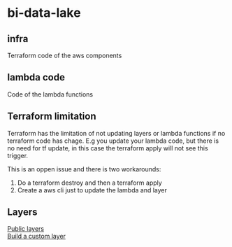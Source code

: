 # bi-data-lake

## infra
Terraform code of the aws components

## lambda code
Code of the lambda functions

## Terraform limitation
Terraform has the limitation of not updating layers or lambda functions if
 no terraform code has chage. E.g you update your lambda code, but there is no
 need for tf update, in this case the terraform apply will not see this trigger.

This is an oppen issue and there is two workarounds:
1. Do a terraform destroy and then a terraform apply
2. Create a aws cli just to update the lambda and layer

## Layers
[Public layers](https://github.com/keithrozario/Klayers/tree/master/deployments/python3.8/arns)  
[Build a custom layer](https://stackoverflow.com/questions/46185297/using-numpy-in-aws-lambda)